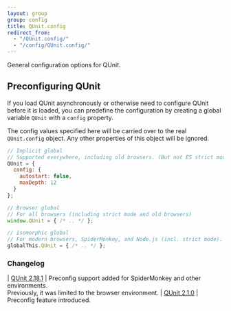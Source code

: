 ```yaml
---
layout: group
group: config
title: QUnit.config
redirect_from:
  - "/QUnit.config/"
  - "/config/QUnit.config/"
---
```


General configuration options for QUnit.

## Preconfiguring QUnit

If you load QUnit asynchronously or otherwise need to configure QUnit before it is loaded, you can predefine the configuration by creating a global variable `QUnit` with a `config` property.

The config values specified here will be carried over to the real `QUnit.config` object. Any other properties of this object will be ignored.

```js
// Implicit global
// Supported everywhere, including old browsers. (But not ES strict mode.)
QUnit = {
  config: {
    autostart: false,
    maxDepth: 12
  }
};

// Browser global
// For all browsers (including strict mode and old browsers)
window.QUnit = { /* .. */ };

// Isomorphic global
// For modern browsers, SpiderMonkey, and Node.js (incl. strict mode).
globalThis.QUnit = { /* .. */ };
```

### Changelog

| [QUnit 2.18.1](https://github.com/qunitjs/qunit/releases/tag/2.18.1) | Preconfig support added for SpiderMonkey and other environments.<br/>Previously, it was limited to the browser environment.
| [QUnit 2.1.0](https://github.com/qunitjs/qunit/releases/tag/2.1.0) | Preconfig feature introduced.
